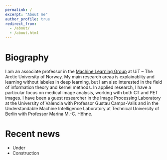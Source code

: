 ```yaml
---
permalink: /
excerpt: "About me"
author_profile: true
redirect_from: 
  - /about/
  - /about.html
---
```



Biography
======

I am an associate professor in the [Machine Learning Group](https://machine-learning.uit.no) at UiT – The Arctic University of Norway. My main research areaa is explainablity and learning without labeles in deep learning, but I am also interested in the field of information theory and kernel methods. In applied research, I have a particular focus on medical image analysis, working with both CT and PET images. I have been a guest researcher in the Image Processing Laboratory at the University of Valencia with Professor Gustau Camps-Valls and in the Understandable Machine Intelligence Laboratory at Technical University of Berlin with Professor Marina M.-C. Höhne.

Recent news
======
* Under
* Construction
